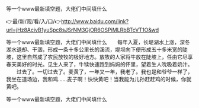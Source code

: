 等一个www最新填空题，大佬们中间填什么

👉最/新/观/看/入/口/👉http://www.baidu.com/link?url=jHz8AcivB1yuSpc8sJSrNM3GjOR6OSPiMLRbBTcVT1O&wd

等一个www最新填空题，大佬们中间填什么　　每年入夏，长堤湖水上涨，深冬湖水退却、干涸，形成一条十多公里长的溪流，堤坝向下便形成五十多米宽的陡坡，这里自然成了农民放牧的极好地方。放牧的人家将牛放在陡坡上，任由它尽享春天美好的时光。见生人来了，牛犊快速跑到妈妈的怀里，望着生人吮吸着奶汁。
　　过去了。一切过去了。麦黄了，一年又一年，我老了。我也是和爷爷一样了，我坐在道场边，我和鸡……麦子啊！快快黄吧！当我能为儿孙赶赶鸡的时候，你就黄吧。


等一个www最新填空题，大佬们中间填什么
